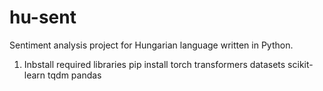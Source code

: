 # hu-sent
Sentiment analysis project for Hungarian language written in Python.

1. Inbstall required libraries
pip install torch transformers datasets scikit-learn tqdm pandas

